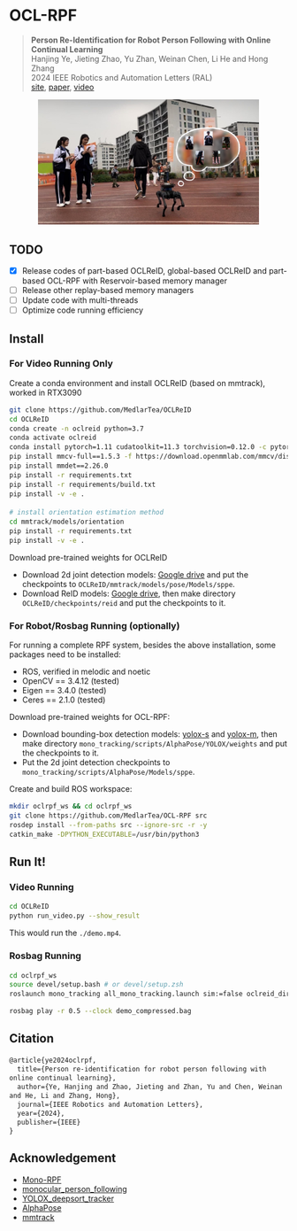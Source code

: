 # OCL-RPF

> <b>Person Re-Identification for Robot Person Following with Online Continual Learning</b> <br>
> Hanjing Ye, Jieting Zhao, Yu Zhan, Weinan Chen, Li He and Hong Zhang <br>
> 2024 IEEE Robotics and Automation Letters (RAL)<br>
> [<u>site</u>](https://sites.google.com/view/oclrpf), [<u>paper</u>](http://medlartea.github.io/files/ocl_rpf.pdf), [<u>video</u>](https://www.youtube.com/watch?v=DF9o8SY15S4&ab_channel=TeaMedlar)

<p align="center">
<img src="introduction.jpg" width="400" alt="Description">
</p>

## TODO

- [x] Release codes of part-based OCLReID, global-based OCLReID and part-based OCL-RPF with Reservoir-based memory manager
- [ ] Release other replay-based memory managers
- [ ] Update code with multi-threads
- [ ] Optimize code running efficiency

## Install

### For Video Running Only

Create a conda environment and install OCLReID (based on mmtrack), worked in RTX3090
```bash
git clone https://github.com/MedlarTea/OCLReID
cd OCLReID
conda create -n oclreid python=3.7
conda activate oclreid
conda install pytorch=1.11 cudatoolkit=11.3 torchvision=0.12.0 -c pytorch
pip install mmcv-full==1.5.3 -f https://download.openmmlab.com/mmcv/dist/cu113/torch1.11.0/index.html
pip install mmdet==2.26.0
pip install -r requirements.txt
pip install -r requirements/build.txt
pip install -v -e .

# install orientation estimation method
cd mmtrack/models/orientation
pip install -r requirements.txt
pip install -v -e .
```

Download pre-trained weights for OCLReID
  - Download 2d joint detection models: [Google drive](https://drive.google.com/drive/folders/1v-2Noym5U13BG6Zwj9EoqYRn6GXimh6p?usp=sharing) and put the checkpoints to `OCLReID/mmtrack/models/pose/Models/sppe`.
  - Download ReID models: [Google drive](https://drive.google.com/file/d/1cjqnHFcYzFZvzLrqvzry6Bgt8mWaWILg/view?usp=drive_link), then make directory `OCLReID/checkpoints/reid` and put the checkpoints to it.

### For Robot/Rosbag Running (optionally)
For running a complete RPF system, besides the above installation, some packages need to be installed:
- ROS, verified in melodic and noetic
- OpenCV == 3.4.12 (tested)
- Eigen == 3.4.0 (tested)
- Ceres == 2.1.0 (tested)

Download pre-trained weights for OCL-RPF:
- Download bounding-box detection models: [yolox-s](https://megvii-my.sharepoint.cn/:u:/g/personal/gezheng_megvii_com/EW62gmO2vnNNs5npxjzunVwB9p307qqygaCkXdTO88BLUg?e=NMTQYw) and [yolox-m](https://megvii-my.sharepoint.cn/:u:/g/personal/gezheng_megvii_com/ERMTP7VFqrVBrXKMU7Vl4TcBQs0SUeCT7kvc-JdIbej4tQ?e=1MDo9y), then make directory `mono_tracking/scripts/AlphaPose/YOLOX/weights` and put the checkpoints to it.
- Put the 2d joint detection checkpoints to `mono_tracking/scripts/AlphaPose/Models/sppe`.


Create and build ROS workspace:
```bash
mkdir oclrpf_ws && cd oclrpf_ws
git clone https://github.com/MedlarTea/OCL-RPF src
rosdep install --from-paths src --ignore-src -r -y
catkin_make -DPYTHON_EXECUTABLE=/usr/bin/python3
```

## Run It!

### Video Running
```bash
cd OCLReID
python run_video.py --show_result
```
This would run the `./demo.mp4`.

### Rosbag Running
```bash
cd oclrpf_ws
source devel/setup.bash # or devel/setup.zsh
roslaunch mono_tracking all_mono_tracking.launch sim:=false oclreid_dir:="$YOUR_OCLReID_Path$"
```

```bash
rosbag play -r 0.5 --clock demo_compressed.bag
```
## Citation
```
@article{ye2024oclrpf,
  title={Person re-identification for robot person following with online continual learning},
  author={Ye, Hanjing and Zhao, Jieting and Zhan, Yu and Chen, Weinan and He, Li and Zhang, Hong},
  journal={IEEE Robotics and Automation Letters},
  year={2024},
  publisher={IEEE}
}
```

## Acknowledgement
- [Mono-RPF](https://github.com/MedlarTea/Mono-RPF)
- [monocular_person_following](https://github.com/koide3/monocular_person_following)
- [YOLOX_deepsort_tracker](https://github.com/pmj110119/YOLOX_deepsort_tracker)
- [AlphaPose](https://github.com/MVIG-SJTU/AlphaPose)
- [mmtrack](https://github.com/open-mmlab/mmtracking)
